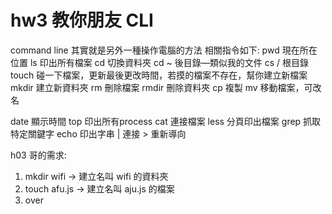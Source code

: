 # hw3 教你朋友 CLI
command line 其實就是另外一種操作電腦的方法
相關指令如下:
pwd 現在所在位置
ls 印出所有檔案
cd 切換資料夾
	cd ~ 後目錄—類似我的文件
	cs / 根目錄
touch 碰一下檔案，更新最後更改時間，若摸的檔案不存在，幫你建立新檔案
mkdir 建立新資料夾
rm 刪除檔案 rmdir 刪除資料夾
cp 複製
mv 移動檔案，可改名

date 顯示時間
top 印出所有process
cat 連接檔案
less 分頁印出檔案
grep 抓取特定關鍵字
echo 印出字串
| 連接 > 重新導向

h03 哥的需求:
1. mkdir wifi -> 建立名叫 wifi 的資料夾
2. touch afu.js -> 建立名叫 aju.js 的檔案
3. over
